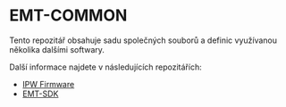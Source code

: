 EMT-COMMON
==========

Tento repozitář obsahuje sadu společných souborů a definic využívanou několika dalšími softwary.

Další informace najdete v následujících repozitářích:

- [IPW Firmware](https://github.com/iimcz/ipw-firmware.git)
- [EMT-SDK](https://github.com/iimcz/emt-sdk.git)
